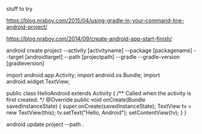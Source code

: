 stuff to try

https://blog.nraboy.com/2015/04/using-gradle-in-your-command-line-android-project/

https://blog.nraboy.com/2014/09/create-android-app-start-finish/

android create project --activity [activityname] --package [packagename] --target [androidtarget] --path [projectpath] --gradle --gradle-version [gradleversion]




import android.app.Activity;
import android.os.Bundle;
import android.widget.TextView;

public class HelloAndroid extends Activity {
   /** Called when the activity is first created. */
   @Override
   public void onCreate(Bundle savedInstanceState) {
       super.onCreate(savedInstanceState);
       TextView tv = new TextView(this);
       tv.setText("Hello, Android");
       setContentView(tv);
   }
}





android update project --path .
